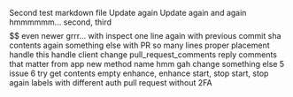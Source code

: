 Second test markdown file
Update again
Update again and again
hmmmmmm...
second, third
$$$$
$$
even newer
grrr...
with inspect
one line
again
with previous commit sha
contents
again
something else
with PR
so many lines
proper placement
handle this
handle
client
change
pull_request_comments
reply
comments that matter
from app
new method name
hmm
gah
change something
else
5
issue
6
try get
contents
empty
enhance, enhance
start, stop
start, stop
again
labels
with different auth
pull request without 2FA
